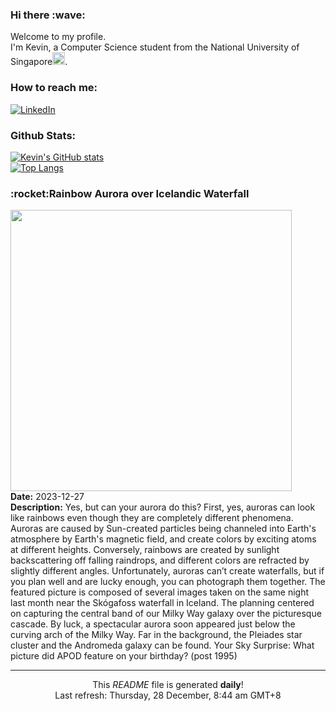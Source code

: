 <h3>Hi there :wave:</h3>

Welcome to my profile.   
I'm Kevin, a Computer Science student from the National University of Singapore<img src="https://img.icons8.com/color/96/000000/singapore-circular.png" width="20px"/>.</p>

<h3>How to reach me: </h3>
<a href="https://www.linkedin.com/in/kevin-foong/"><img alt="LinkedIn" src="https://img.shields.io/badge/linkedin-%230077B5.svg?&style=for-the-badge&logo=linkedin&logoColor=white" /></a> 

<h3>Github Stats: </h3> 

[![Kevin's GitHub stats](https://github-readme-stats.vercel.app/api?username=kevin9foong&theme=tokyonight)](https://github.com/anuraghazra/github-readme-stats) <br/>
[![Top Langs](https://github-readme-stats.vercel.app/api/top-langs/?username=kevin9foong&layout=compact&theme=tokyonight)](https://github.com/anuraghazra/github-readme-stats)

<h3>:rocket:Rainbow Aurora over Icelandic Waterfall</h3> 
<img width="450" src="https:&#x2F;&#x2F;apod.nasa.gov&#x2F;apod&#x2F;image&#x2F;2312&#x2F;ArchFalls_Pellegrini_2000.jpg" /><br/>
<b>Date:</b> 2023-12-27<br/>
<b>Description:</b> Yes, but can your aurora do this? First, yes, auroras can look like rainbows even though they are completely different phenomena. Auroras are caused by Sun-created particles being channeled into Earth&#39;s atmosphere by Earth&#39;s magnetic field, and create colors by exciting atoms at different heights. Conversely, rainbows are created by sunlight backscattering off falling raindrops, and different colors are refracted by slightly different angles.  Unfortunately, auroras can’t create waterfalls, but if you plan well and are lucky enough, you can photograph them together. The featured picture is composed of several images taken on the same night last month near the Skógafoss waterfall in Iceland. The planning centered on capturing the central band of our Milky Way galaxy over the picturesque cascade. By luck, a spectacular aurora soon appeared just below the curving arch of the Milky Way. Far in the background, the Pleiades star cluster and the Andromeda galaxy can be found.    Your Sky Surprise: What picture did APOD feature on your birthday? (post 1995)<br/>

------------
<p align="center">This <i>README</i> file is generated <b>daily</b>!</br>
Last refresh: Thursday, 28 December, 8:44 am GMT+8<br />